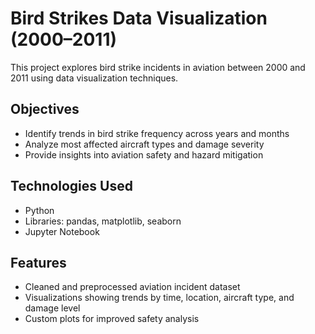 # Bird Strikes Data Visualization (2000–2011)

This project explores bird strike incidents in aviation between 2000 and 2011 using data visualization techniques.

## Objectives
- Identify trends in bird strike frequency across years and months
- Analyze most affected aircraft types and damage severity
- Provide insights into aviation safety and hazard mitigation

## Technologies Used
- Python
- Libraries: pandas, matplotlib, seaborn
- Jupyter Notebook

## Features
- Cleaned and preprocessed aviation incident dataset
- Visualizations showing trends by time, location, aircraft type, and damage level
- Custom plots for improved safety analysis
